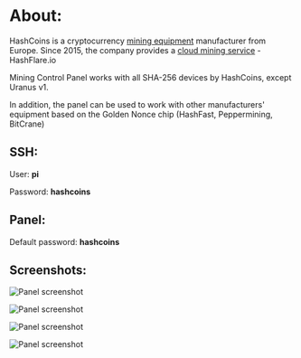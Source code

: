 # About:

HashCoins is a cryptocurrency [mining equipment] manufacturer from Europe. Since 2015, the company provides a [cloud mining service] - HashFlare.io

Mining Control Panel works with all SHA-256 devices by HashCoins, except Uranus v1.

In addition, the panel can be used to work with other manufacturers' equipment based on the Golden Nonce chip (HashFast, Peppermining, BitCrane)

## SSH:

User: __pi__

Password: __hashcoins__

## Panel:

Default password: __hashcoins__

## Screenshots:

![Panel screenshot][screenshot 1]

![Panel screenshot][screenshot 2]

![Panel screenshot][screenshot 3]

![Panel screenshot][screenshot 4]

[mining equipment]: https://www.hashcoins.com/
[cloud mining service]: https://hashflare.io/
[screenshot 1]: https://raw.githubusercontent.com/HashCoins/mining-machine-image/master/img/panel_p1.png
[screenshot 2]: https://raw.githubusercontent.com/HashCoins/mining-machine-image/master/img/panel_p2.png
[screenshot 3]: https://raw.githubusercontent.com/HashCoins/mining-machine-image/master/img/panel_p3.png
[screenshot 4]: https://raw.githubusercontent.com/HashCoins/mining-machine-image/master/img/panel_p4.png

